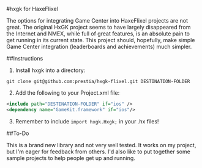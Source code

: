 #hxgk for HaxeFlixel

The options for integrating Game Center into HaxeFlixel projects are not great. The original HxGK project seems to have largely disappeared from the Internet and NMEX, while full of great features, is an absolute pain to get running in its current state. This project should, hopefully, make simple Game Center integration (leaderboards and achievements) much simpler.

##Instructions

1. Install hxgk into a directory:
```
git clone git@github.com:prestia/hxgk-flixel.git DESTINATION-FOLDER
```
2. Add the following to your Project.xml file:
```xml
<include path="DESTINATION-FOLDER" if="ios" />
<dependency name="GameKit.framework" if="ios"/>
```
3. Remember to include `import hxgk.Hxgk;` in your .hx files!

##To-Do

This is a brand new library and not very well tested. It works on my project, but I'm eager for feedback from others. I'd also like to put together some sample projects to help people get up and running.